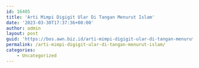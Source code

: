 ```yaml
---
id: 16405
title: 'Arti Mimpi Digigit Ular Di Tangan Menurut Islam'
date: '2023-03-30T17:37:36+00:00'
author: admin
layout: post
guid: 'https://bos.awn.biz.id/arti-mimpi-digigit-ular-di-tangan-menurut-islam/'
permalink: /arti-mimpi-digigit-ular-di-tangan-menurut-islam/
categories:
    - Uncategorized
---
```


